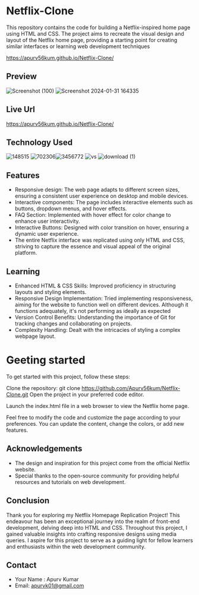 # Netflix-Clone

This repository contains the code for building a Netflix-inspired home page using HTML and CSS. The project aims to recreate the visual design and layout of the Netflix home page, providing a starting point for creating similar interfaces or learning web development techniques

https://apurv56kum.github.io/Netflix-Clone/

## Preview
![Screenshot (100)](https://github.com/Apurv56kum/Netflix-Clone/assets/75967582/f39e1908-d714-45ac-a921-89ae607d9897)
![Screenshot 2024-01-31 164335](https://github.com/Apurv56kum/Netflix-Clone/assets/75967582/82ff0cd3-3941-4b57-9839-6c5f01b81431)

## Live Url
https://apurv56kum.github.io/Netflix-Clone/

## Technology Used
![148515](https://github.com/Apurv56kum/Netflix-Clone/assets/75967582/491247e3-4802-4345-86e2-f1318e7381f2) ![702306](https://github.com/Apurv56kum/Netflix-Clone/assets/75967582/1246a8a6-d6c2-4b0f-a129-9902605d2519)![3456772](https://github.com/Apurv56kum/Netflix-Clone/assets/75967582/735eafd3-9f9d-4b01-8558-9e30b48dbb5a) ![vs](https://github.com/Apurv56kum/Netflix-Clone/assets/75967582/b55940fe-c0c9-4b4d-a5a8-27cc3fd88e0a) ![download (1)](https://github.com/Apurv56kum/Netflix-Clone/assets/75967582/96520bae-e799-4c94-8243-80530fdd480d)

## Features
- Responsive design: The web page adapts to different screen sizes, ensuring a consistent user experience on desktop and mobile devices.
- Interactive components: The page includes interactive elements such as buttons, dropdown menus, and hover effects.
- FAQ Section: Implemented with hover effect for color change to enhance user interactivity.
- Interactive Buttons: Designed with color transition on hover, ensuring a dynamic user experience.
- The entire Netflix interface was replicated using only HTML and CSS, striving to capture the essence and visual appeal of the original platform.

## Learning
 - Enhanced HTML & CSS Skills: Improved proficiency in structuring layouts and styling elements.
 - Responsive Design Implementation: Tried implementing responsiveness, aiming for the website to function well on different devices. Although it functions adequately, it's not performing as ideally as expected
 - Version Control Benefits: Understanding the importance of Git for tracking changes and collaborating on projects.
- Complexity Handling: Dealt with the intricacies of styling a complex webpage layout.
 # Geeting started

To get started with this project, follow these steps:

Clone the repository:
git clone https://github.com/Apurv56kum/Netflix-Clone.git
Open the project in your preferred code editor.

Launch the index.html file in a web browser to view the Netflix home page.

Feel free to modify the code and customize the page according to your preferences. You can update the content, change the colors, or add new features.
## Acknowledgements

 - The design and inspiration for this project come from the official Netflix website.
 - Special thanks to the open-source community for providing helpful resources and tutorials on web development. 

 ## Conclusion
Thank you for exploring my Netflix Homepage Replication Project! This endeavour has been an exceptional journey into the realm of front-end development, delving deep into HTML and CSS. Throughout this project, I gained valuable insights into crafting responsive designs using media queries. I aspire for this project to serve as a guiding light for fellow learners and enthusiasts within the web development community.

## Contact
- Your Name : Apurv Kumar
- Email: apurvk01@gmail.com


